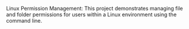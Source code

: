 Linux Permission Management: This project demonstrates managing file and folder permissions for users within a Linux environment using the command line.